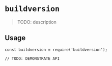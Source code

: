 # `buildversion`

> TODO: description

## Usage

```
const buildversion = require('buildversion');

// TODO: DEMONSTRATE API
```

